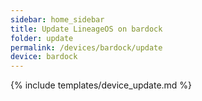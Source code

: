 ```yaml
---
sidebar: home_sidebar
title: Update LineageOS on bardock
folder: update
permalink: /devices/bardock/update
device: bardock
---
```

{% include templates/device_update.md %}
